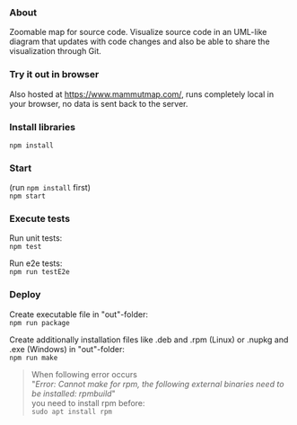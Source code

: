 
### About
Zoomable map for source code.
Visualize source code in an UML-like diagram that updates with code changes and also be able to share the visualization through Git.

### Try it out in browser
Also hosted at https://www.mammutmap.com/, runs completely local in your browser, no data is sent back to the server.

### Install libraries
`npm install`

### Start
(run `npm install` first)\
`npm start`

### Execute tests
Run unit tests:\
`npm test`

Run e2e tests:\
`npm run testE2e`

### Deploy
Create executable file in "out"-folder:\
`npm run package`

Create additionally installation files like .deb and .rpm (Linux) or .nupkg and .exe (Windows) in "out"-folder:\
`npm run make`
>When following error occurs\
"*Error: Cannot make for rpm, the following external binaries need to be installed: rpmbuild*"\
you need to install rpm before:\
`sudo apt install rpm`
